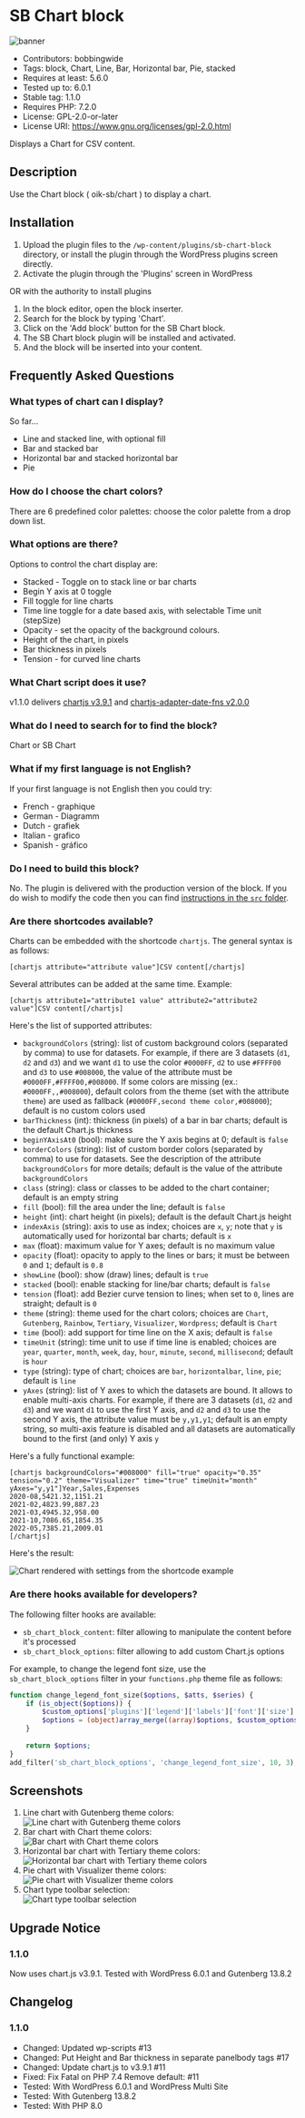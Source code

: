 # SB Chart block 
![banner](assets/sb-chart-block-banner-772x250.jpg)
* Contributors:      bobbingwide
* Tags:              block, Chart, Line, Bar, Horizontal bar, Pie, stacked
* Requires at least: 5.6.0
* Tested up to:      6.0.1
* Stable tag:        1.1.0
* Requires PHP:      7.2.0
* License:           GPL-2.0-or-later
* License URI:       https://www.gnu.org/licenses/gpl-2.0.html

Displays a Chart for CSV content.

## Description 
Use the Chart block ( oik-sb/chart ) to display a chart.

## Installation 

1. Upload the plugin files to the `/wp-content/plugins/sb-chart-block` directory, or install the plugin through the WordPress plugins screen directly.
1. Activate the plugin through the 'Plugins' screen in WordPress

OR with the authority to install plugins

1. In the block editor, open the block inserter.
1. Search for the block by typing 'Chart'.
1. Click on the 'Add block' button for the SB Chart block.
1. The SB Chart block plugin will be installed and activated.
1. And the block will be inserted into your content.

## Frequently Asked Questions 
### What types of chart can I display? 

So far...

- Line and stacked line, with optional fill
- Bar and stacked bar
- Horizontal bar and stacked horizontal bar
- Pie

### How do I choose the chart colors? 

There are 6 predefined color palettes:
choose the color palette from a drop down list.

### What options are there? 
Options to control the chart display are:

- Stacked - Toggle on to stack line or bar charts
- Begin Y axis at 0 toggle
- Fill toggle for line charts
- Time line toggle for a date based axis, with selectable Time unit (stepSize)
- Opacity - set the opacity of the background colours.
- Height of the chart, in pixels
- Bar thickness in pixels
- Tension - for curved line charts

### What Chart script does it use?  

v1.1.0 delivers [chartjs v3.9.1](https://github.com/chartjs/Chart.js/releases/tag/v3.9.1)
and [chartjs-adapter-date-fns v2.0.0](https://github.com/chartjs/chartjs-adapter-date-fns)

### What do I need to search for to find the block? 

Chart or SB Chart

### What if my first language is not English? 

If your first language is not English then you could try:

- French - graphique
- German - Diagramm
- Dutch - grafiek
- Italian - grafico
- Spanish - gráfico

### Do I need to build this block? 
No. The plugin is delivered with the production version of the block.
If you do wish to modify the code then you can find [instructions in the `src` folder](src/README.md).

### Are there shortcodes available?

Charts can be embedded with the shortcode `chartjs`. The general syntax is as follows:

    [chartjs attribute="attribute value"]CSV content[/chartjs]

Several attributes can be added at the same time. Example:

    [chartjs attribute1="attribute1 value" attribute2="attribute2 value"]CSV content[/chartjs]

Here's the list of supported attributes:

- `backgroundColors` (string): list of custom background colors (separated by comma) to use for datasets. For example, if there are 3 datasets (`d1`, `d2` and `d3`) and we want `d1` to use the color `#0000FF`, `d2` to use `#FFFF00` and `d3` to use `#008000`, the value of the attribute must be `#0000FF,#FFFF00,#008000`. If some colors are missing (ex.: `#0000FF,,#008000`), default colors from the theme (set with the attribute `theme`) are used as fallback (`#0000FF,second theme color,#008000`); default is no custom colors used
- `barThickness` (int): thickness (in pixels) of a bar in bar charts; default is the default Chart.js thickness
- `beginYAxisAt0` (bool): make sure the Y axis begins at 0; default is `false`
- `borderColors` (string): list of custom border colors (separated by comma) to use for datasets. See the description of the attribute `backgroundColors` for more details; default is the value of the attribute `backgroundColors`
- `class` (string): class or classes to be added to the chart container; default is an empty string
- `fill` (bool): fill the area under the line; default is `false`
- `height` (int): chart height (in pixels); default is the default Chart.js height
- `indexAxis` (string): axis to use as index; choices are `x`, `y`; note that `y` is automatically used for horizontal bar charts; default is `x`
- `max` (float): maximum value for Y axes; default is no maximum value
- `opacity` (float): opacity to apply to the lines or bars; it must be between `0` and `1`; default is `0.8`
- `showLine` (bool): show (draw) lines; default is `true`
- `stacked` (bool): enable stacking for line/bar charts; default is `false`
- `tension` (float): add Bezier curve tension to lines; when set to `0`, lines are straight; default is `0`
- `theme` (string): theme used for the chart colors; choices are `Chart`, `Gutenberg`, `Rainbow`, `Tertiary`, `Visualizer`, `Wordpress`; default is `Chart`
- `time` (bool): add support for time line on the X axis; default is `false`
- `timeUnit` (string): time unit to use if time line is enabled; choices are `year`, `quarter`, `month`, `week`, `day`, `hour`, `minute`, `second`, `millisecond`; default is `hour`
- `type` (string): type of chart; choices are `bar`, `horizontalbar`, `line`, `pie`; default is `line`
- `yAxes` (string): list of Y axes to which the datasets are bound. It allows to enable multi-axis charts. For example, if there are 3 datasets (`d1`, `d2` and `d3`) and we want `d1` to use the first Y axis, and `d2` and `d3` to use the second Y axis, the attribute value must be `y,y1,y1`; default is an empty string, so multi-axis feature is disabled and all datasets are automatically bound to the first (and only) Y axis `y`

Here's a fully functional example:

    [chartjs backgroundColors="#008000" fill="true" opacity="0.35" tension="0.2" theme="Visualizer" time="true" timeUnit="month" yAxes="y,y1"]Year,Sales,Expenses
    2020-08,5421.32,1151.21
    2021-02,4823.99,887.23
    2021-03,4945.32,958.00
    2021-10,7086.65,1854.35
    2022-05,7385.21,2009.01
    [/chartjs]

Here's the result:

![Chart rendered with settings from the shortcode example](assets/screenshot-6.jpg)

### Are there hooks available for developers?

The following filter hooks are available:

- `sb_chart_block_content`: filter allowing to manipulate the content before it's processed
- `sb_chart_block_options`: filter allowing to add custom Chart.js options

For example, to change the legend font size, use the `sb_chart_block_options` filter in your `functions.php` theme file as follows:

```php
function change_legend_font_size($options, $atts, $series) {
	if (is_object($options)) {
		$custom_options['plugins']['legend']['labels']['font']['size'] = 20;
		$options = (object)array_merge((array)$options, $custom_options);
	}
	
	return $options;
}
add_filter('sb_chart_block_options', 'change_legend_font_size', 10, 3);
```

## Screenshots

1. Line chart with Gutenberg theme colors:  
   ![Line chart with Gutenberg theme colors](assets/screenshot-1.jpg)
2. Bar chart with Chart theme colors:  
   ![Bar chart with Chart theme colors](assets/screenshot-2.jpg)
3. Horizontal bar chart with Tertiary theme colors:  
   ![Horizontal bar chart with Tertiary theme colors](assets/screenshot-3.jpg)
4. Pie chart with Visualizer theme colors:  
   ![Pie chart with Visualizer theme colors](assets/screenshot-4.jpg)
5. Chart type toolbar selection:  
   ![Chart type toolbar selection](assets/screenshot-5.jpg)

## Upgrade Notice 
### 1.1.0 
Now uses chart.js v3.9.1. Tested with WordPress 6.0.1 and Gutenberg 13.8.2

## Changelog 
### 1.1.0 
* Changed: Updated wp-scripts #13
* Changed: Put Height and Bar thickness in separate panelbody tags #17
* Changed: Update chart.js to v3.9.1 #11
* Fixed: Fix Fatal on PHP 7.4 Remove default: #11
* Tested: With WordPress 6.0.1 and WordPress Multi Site
* Tested: With Gutenberg 13.8.2
* Tested: With PHP 8.0

